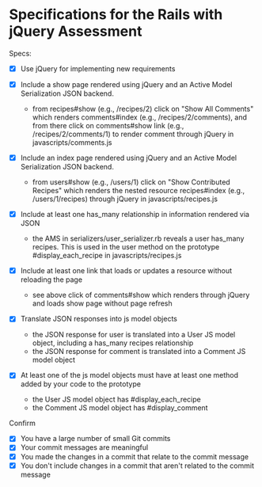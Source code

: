 # Specifications for the Rails with jQuery Assessment

Specs:
- [x] Use jQuery for implementing new requirements

- [x] Include a show page rendered using jQuery and an Active Model Serialization JSON backend.
  - from recipes#show (e.g., /recipes/2) click on "Show All Comments" which renders comments#index (e.g., /recipes/2/comments), and from there click on comments#show link (e.g., /recipes/2/comments/1) to render comment through jQuery in javascripts/comments.js

- [x] Include an index page rendered using jQuery and an Active Model Serialization JSON backend.
  - from users#show (e.g., /users/1) click on "Show Contributed Recipes" which renders the nested resource recipes#index (e.g., /users/1/recipes) through jQuery in javascripts/recipes.js

- [x] Include at least one has_many relationship in information rendered via JSON
  - the AMS in serializers/user_serializer.rb reveals a user has_many recipes. This is used in the user method on the prototype #display_each_recipe in javascripts/recipes.js

- [x] Include at least one link that loads or updates a resource without reloading the page
  - see above click of comments#show which renders through jQuery and loads show page without page refresh

- [x] Translate JSON responses into js model objects
  - the JSON response for user is translated into a User JS model object, including a has_many recipes relationship
  - the JSON response for comment is translated into a Comment JS model object

- [x] At least one of the js model objects must have at least one method added by your code to the prototype
  - the User JS model object has #display_each_recipe
  - the Comment JS model object has #display_comment

Confirm
- [x] You have a large number of small Git commits
- [x] Your commit messages are meaningful
- [x] You made the changes in a commit that relate to the commit message
- [x] You don't include changes in a commit that aren't related to the commit message
